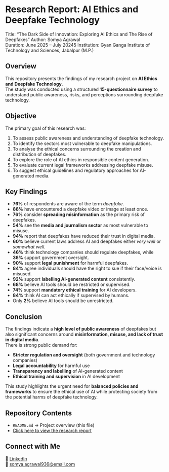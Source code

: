 # Research Report: AI Ethics and Deepfake Technology

Title: “The Dark Side of Innovation: Exploring AI Ethics and The Rise of Deepfakes” 
Author: Somya Agrawal  
Duration: June 2025 – July 20245 
Institution: Gyan Ganga Institute of Technology and Sciences, Jabalpur (M.P.)    

## Overview
This repository presents the findings of my research project on **AI Ethics and Deepfake Technology**.  
The study was conducted using a structured **15-questionnaire survey** to understand public awareness, risks, and perceptions surrounding deepfake technology.  

## Objective
The primary goal of this research was:

1. To assess public awareness and understanding of deepfake technology. 
2. To identify the sectors most vulnerable to deepfake manipulations. 
3. To analyse the ethical concerns surrounding the creation and distribution of deepfakes. 
4. To explore the role of AI ethics in responsible content generation. 
5. To evaluate current legal frameworks addressing deepfake misuse. 
6. To suggest ethical guidelines and regulatory approaches for AI-generated media.
   
## Key Findings
- **76%** of respondents are aware of the term *deepfake*.  
- **88%** have encountered a deepfake video or image at least once.  
- **76%** consider **spreading misinformation** as the primary risk of deepfakes.  
- **54%** see the **media and journalism sector** as most vulnerable to misuse.  
- **94%** report that deepfakes have reduced their trust in digital media.  
- **60%** believe current laws address AI and deepfakes either *very well* or *somewhat well*.  
- **46%** think technology companies should regulate deepfakes, while **36%** support government oversight.  
- **90%** support **legal punishment** for harmful deepfakes.  
- **84%** agree individuals should have the right to sue if their face/voice is misused.  
- **92%** support **labelling AI-generated content** consistently.  
- **68%** believe AI tools should be restricted or supervised.  
- **74%** support **mandatory ethical training** for AI developers.  
- **84%** think AI can act ethically if supervised by humans.  
- Only **2%** believe AI tools should be unrestricted.
  
## Conclusion
The findings indicate a **high level of public awareness** of deepfakes but also significant concerns around **misinformation, misuse, and lack of trust in digital media**.  
There is strong public demand for:
- **Stricter regulation and oversight** (both government and technology companies)  
- **Legal accountability** for harmful use  
- **Transparency and labelling** of AI-generated content  
- **Ethical training and supervision** in AI development

This study highlights the urgent need for **balanced policies and frameworks** to ensure the ethical use of AI while protecting society from the potential harms of deepfake technology.  

## Repository Contents
-  `README.md` → Project overview (this file)
-  [Click here to view the research report]()

## Connect with Me

🔗 [LinkedIn](https://www.linkedin.com/in/somya-agrawal-analyst/)  
📧 somya.agrawal936@email.com

